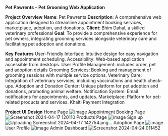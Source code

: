 **Pet** **Pawrents** **-** **Pet** **Grooming** **Web** **Application**

**Project** **Overview**
**Name**: Pet Pawrents
**Description**: A comprehensive web application designed to streamline appointment booking services, marketplace, adoption, and donations.
**Client**: Bhim Dahal, a skilled veterinary professional
**Goal**: To provide a comprehensive experience for pet owners, integrating grooming services alongside veterinary care and facilitating pet adoption and donations.

**Key** **Features**
User-Friendly Interface: Intuitive design for easy navigation and appointment scheduling.
Accessibility: Web-based application accessible from desktops.
User Profile Management: includes order, pet and adoption details
Grooming Services: Booking and management of grooming sessions with multiple service options.
Veterinary Care: Integration of veterinary services, including vaccinations and health check-ups.
Adoption and Donation Center: Unique platform for pet adoption and donations, promoting animal welfare.
Notification System: Email notifications for appointments, and updates.
Marketplace: Platform for pet-related products and services.
Khalti Payment Integration

**Project** **UI** **Design**
Home Page
![image](https://github.com/Shristi245/PetPawrents/assets/137707294/ff8a565a-e682-4b70-8e67-83cf21705435)
Appointment Booking Page
![Screenshot 2024-04-17 120110](https://github.com/Shristi245/PetPawrents/assets/137707294/b226557b-9a91-47be-99c4-f638e4eeaa85)
Products Page
![image](https://github.com/Shristi245/PetPawrents/assets/137707294/28ad5b3d-2803-48b9-9e44-5621a650d101)
Sign up
![Uploading Screenshot 2024-04-17 142754.png…]()
Adoption Page
![image](https://github.com/Shristi245/PetPawrents/assets/137707294/e7a5eb56-06ad-417e-b9d7-01868880d6a9)
User Profile
![image](https://github.com/Shristi245/PetPawrents/assets/137707294/aff66ad1-f4b3-49c1-bff1-4e488ee29f39)
Admin Dashboard 
![Screenshot 2024-04-24 011452](https://github.com/Shristi245/PetPawrents/assets/137707294/8df6c834-a62c-4020-92b8-2e4c574d173f)

